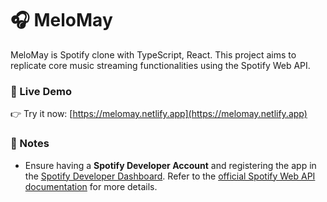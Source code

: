 <!-- MeloMay -->

# 🎧 MeloMay

MeloMay is Spotify clone with TypeScript, React.
This project aims to replicate core music streaming functionalities using the Spotify Web API.

### 🔗 Live Demo

👉 Try it now: [https://melomay.netlify.app](https://melomay.netlify.app)

### 📌 Notes

- Ensure having a **Spotify Developer Account** and registering the app in the [Spotify Developer Dashboard](https://developer.spotify.com/dashboard/). Refer to the [official Spotify Web API documentation](https://developer.spotify.com/documentation/web-api/) for more details.
